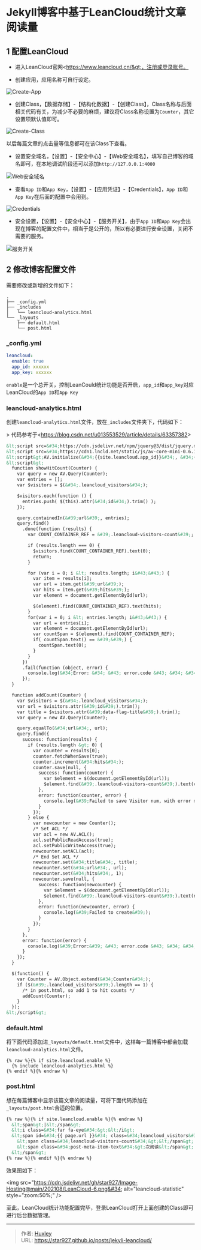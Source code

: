 # Jekyll博客中基于LeanCloud统计文章阅读量


## 1 配置LeanCloud

- 进入LeanCloud官网&lt;https://www.leancloud.cn/&gt;，注册或登录账号。

- 创建应用，应用名称可自行设定。

![Create-App](https://cdn.jsdelivr.net/gh/star927/Image-Hosting@main/202108/LeanCloud-1.png)

- 创建Class，【数据存储】-【结构化数据】-【创建Class】，Class名称与后面相关代码有关，为减少不必要的麻烦，建议将Class名称设置为`Counter`，其它设置项默认值即可。

![Create-Class](https://cdn.jsdelivr.net/gh/star927/Image-Hosting@main/202108/LeanCloud-2.png)

以后每篇文章的点击量等信息都可在该Class下查看。

- 设置安全域名，【设置】-【安全中心】-【Web安全域名】，填写自己博客的域名即可，在本地调试阶段还可以添加`http://127.0.0.1:4000`

![Web安全域名](https://cdn.jsdelivr.net/gh/star927/Image-Hosting@main/202108/LeanCloud-3.png)

- 查看`App ID`和`App Key`，【设置】-【应用凭证】-【Credentials】，`App ID`和`App Key`在后面的配置中会用到。

![Credentials](https://cdn.jsdelivr.net/gh/star927/Image-Hosting@main/202108/LeanCloud-4.png)

- 安全设置，【设置】-【安全中心】-【服务开关】，由于`App ID`和`App Key`会出现在博客的配置文件中，相当于是公开的，所以有必要进行安全设置，关闭不需要的服务。

![服务开关](https://cdn.jsdelivr.net/gh/star927/Image-Hosting@main/202108/LeanCloud-5.png)

## 2 修改博客配置文件

需要修改或新增的文件如下：

```
.
├── _config.yml
├── _includes
│   └── leancloud-analytics.html
└── _layouts
    ├── default.html
    └── post.html
```

### _config.yml

```yml
leancloud:
  enable: true 
  app_id: xxxxxx 
  app_key: xxxxxx
```

`enable`是一个总开关，控制LeanCould统计功能是否开启，`app_id`和`app_key`对应LeanCloud的`App ID`和`App Key`

### leancloud-analytics.html

创建`leancloud-analytics.html`文件，放在`_includes`文件夹下，代码如下：

&gt; 代码参考于&lt;https://blog.csdn.net/u013553529/article/details/63357382&gt;

```html
&lt;script src=&#34;https://cdn.jsdelivr.net/npm/jquery@3/dist/jquery.min.js&#34;&gt;&lt;/script&gt;
&lt;script src=&#34;https://cdn1.lncld.net/static/js/av-core-mini-0.6.1.js&#34;&gt;&lt;/script&gt;
&lt;script&gt;AV.initialize(&#34;{{site.leancloud.app_id}}&#34;, &#34;{{site.leancloud.app_key}}&#34;);&lt;/script&gt;
&lt;script&gt;
  function showHitCount(Counter) {
    var query = new AV.Query(Counter);
    var entries = [];
    var $visitors = $(&#34;.leancloud_visitors&#34;);

    $visitors.each(function () {
      entries.push( $(this).attr(&#34;id&#34;).trim() );
    });

    query.containedIn(&#39;url&#39;, entries);
    query.find()
      .done(function (results) {
        var COUNT_CONTAINER_REF = &#39;.leancloud-visitors-count&#39;;

        if (results.length === 0) {
          $visitors.find(COUNT_CONTAINER_REF).text(0);
          return;
        }

        for (var i = 0; i &lt; results.length; i&#43;&#43;) {
          var item = results[i];
          var url = item.get(&#39;url&#39;);
          var hits = item.get(&#39;hits&#39;);
          var element = document.getElementById(url);

          $(element).find(COUNT_CONTAINER_REF).text(hits);
        }
        for(var i = 0; i &lt; entries.length; i&#43;&#43;) {
          var url = entries[i];
          var element = document.getElementById(url);
          var countSpan = $(element).find(COUNT_CONTAINER_REF);
          if( countSpan.text() == &#39;&#39;) {
            countSpan.text(0);
          }
        }
      })
      .fail(function (object, error) {
        console.log(&#34;Error: &#34; &#43; error.code &#43; &#34; &#34; &#43; error.message);
      });
  }

  function addCount(Counter) {
    var $visitors = $(&#34;.leancloud_visitors&#34;);
    var url = $visitors.attr(&#39;id&#39;).trim();
    var title = $visitors.attr(&#39;data-flag-title&#39;).trim();
    var query = new AV.Query(Counter);

    query.equalTo(&#34;url&#34;, url);
    query.find({
      success: function(results) {
        if (results.length &gt; 0) {
          var counter = results[0];
          counter.fetchWhenSave(true);
          counter.increment(&#34;hits&#34;);
          counter.save(null, {
            success: function(counter) {
              var $element = $(document.getElementById(url));
              $element.find(&#39;.leancloud-visitors-count&#39;).text(counter.get(&#39;hits&#39;));
            },
            error: function(counter, error) {
              console.log(&#39;Failed to save Visitor num, with error message: &#39; &#43; error.message);
            }
          });
        } else {
          var newcounter = new Counter();
          /* Set ACL */
          var acl = new AV.ACL();
          acl.setPublicReadAccess(true);
          acl.setPublicWriteAccess(true);
          newcounter.setACL(acl);
          /* End Set ACL */
          newcounter.set(&#34;title&#34;, title);
          newcounter.set(&#34;url&#34;, url);
          newcounter.set(&#34;hits&#34;, 1);
          newcounter.save(null, {
            success: function(newcounter) {
              var $element = $(document.getElementById(url));
              $element.find(&#39;.leancloud-visitors-count&#39;).text(newcounter.get(&#39;hits&#39;));
            },
            error: function(newcounter, error) {
              console.log(&#39;Failed to create&#39;);
            }
          });
        }
      },
      error: function(error) {
        console.log(&#39;Error:&#39; &#43; error.code &#43; &#34; &#34; &#43; error.message);
      }
    });
  }

  $(function() {
    var Counter = AV.Object.extend(&#34;Counter&#34;);
    if ($(&#39;.leancloud_visitors&#39;).length == 1) {
      /* in post.html, so add 1 to hit counts */
      addCount(Counter);
    }
  });
&lt;/script&gt;
```

### default.html

将下面代码添加进`_layouts/default.html`文件中，这样每一篇博客中都会加载`leancloud-analytics.html`文件。

```liquid
{% raw %}{% if site.leancloud.enable %}
  {% include leancloud-analytics.html %}
{% endif %}{% endraw %}
```

### post.html

想在每篇博客中显示该篇文章的阅读量，可将下面代码添加在`_layouts/post.html`合适的位置。

```html
{% raw %}{% if site.leancloud.enable %}{% endraw %}
  &lt;span&gt;|&lt;/span&gt;
  &lt;i class=&#34;far fa-eye&#34;&gt;&lt;/i&gt;
  &lt;span id=&#34;{{ page.url }}&#34; class=&#34;leancloud_visitors&#34; data-flag-title=&#34;{{ page.title }}&#34;&gt;
    &lt;span class=&#34;leancloud-visitors-count&#34;&gt;&lt;/span&gt;
    &lt;span class=&#34;post-meta-item-text&#34;&gt;次阅读&lt;/span&gt;
  &lt;/span&gt;
{% raw %}{% endif %}{% endraw %}
```

效果图如下：

&lt;img src=&#34;https://cdn.jsdelivr.net/gh/star927/Image-Hosting@main/202108/LeanCloud-6.png&#34; alt=&#34;leancloud-statistic&#34; style=&#34;zoom:50%;&#34; /&gt;

至此，LeanCloud统计功能配置完毕，登录LeanCloud打开上面创建的Class即可进行后台数据管理。


---

> 作者: [Huxley](https://star927.github.io/)  
> URL: https://star927.github.io/posts/jekyli-leancloud/  

